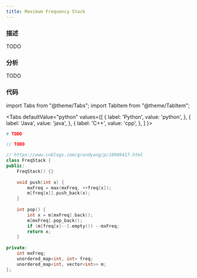 ```yaml
---
title: Maximum Frequency Stack
---
```


### 描述

TODO

### 分析

TODO

### 代码

import Tabs from "@theme/Tabs";
import TabItem from "@theme/TabItem";

<Tabs
defaultValue="python"
values={[
{ label: 'Python', value: 'python', },
{ label: 'Java', value: 'java', },
{ label: 'C++', value: 'cpp', },
]
}>
<TabItem value="python">

```python
# TODO
```

</TabItem>
<TabItem value="java">

```java
// TODO
```

</TabItem>
<TabItem value="cpp">

```cpp
// https://www.cnblogs.com/grandyang/p/10989417.html
class FreqStack {
public:
    FreqStack() {}
    
    void push(int x) {
        mxFreq = max(mxFreq, ++freq[x]);
        m[freq[x]].push_back(x);
    }
    
    int pop() {
        int x = m[mxFreq].back(); 
        m[mxFreq].pop_back();
        if (m[freq[x]--].empty()) --mxFreq;
        return x;
    }
    
private:
    int mxFreq;
    unordered_map<int, int> freq;
    unordered_map<int, vector<int>> m;
};
```

</TabItem>
</Tabs>
